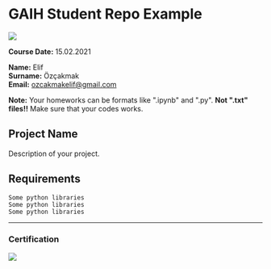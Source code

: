 # GAIH Student Repo Example
![](img/logo.png)

**Course Date:** 15.02.2021

**Name:** Elif  
**Surname:** Özçakmak  
**Email:** ozcakmakelif@gmail.com  

**Note:** Your homeworks can be formats like ".ipynb" and ".py". **Not ".txt" files!!** Make sure that your codes works.  

## Project Name
Description of your project.

## Requirements
```
Some python libraries
Some python libraries
Some python libraries
```
---

### Certification
![](img/certificate_ex.png)

